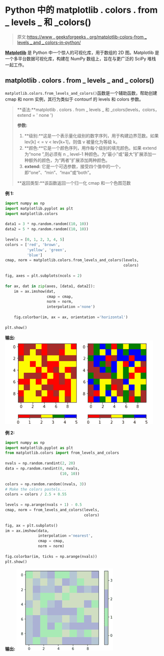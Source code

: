 # Python 中的 matplotlib . colors . from _ levels _ 和 _colors()

> 原文:[https://www . geeksforgeeks . org/matplotlib-colors-from _ levels _ and _ colors-in-python/](https://www.geeksforgeeks.org/matplotlib-colors-from_levels_and_colors-in-python/)

[**Matplotlib**](http://geeksforgeeks.org/python-matplotlib-an-overview/) 是 Python 中一个惊人的可视化库，用于数组的 2D 图。Matplotlib 是一个多平台数据可视化库，构建在 NumPy 数组上，旨在与更广泛的 SciPy 堆栈一起工作。

## matplotlib . colors . from _ levels _ and _ colors()

`matplotlib.colors.from_levels_and_colors()`函数是一个辅助函数，帮助创建 cmap 和 norm 实例，其行为类似于 contourf 的 levels 和 colors 参数。

> **语法:**matplotlib . colors . from _ levels _ 和 _colors(levels，colors，extend = ' none ')
> 
> **参数:**
> 
> 1.  **级别:**这是一个表示量化级别的数字序列，用于构建边界范数。如果 lev[k] < = v < lev[k+1]，则值 v 被量化为等级 k。
> 2.  **颜色:**它是一个颜色序列，用作每个级别的填充颜色。如果 extend 为“none ”,则必须有 n _ level–1 种颜色。为“最小”或“最大”扩展添加一种额外的颜色，为“两者”扩展添加两种颜色。
> 3.  **extend:** 它是一个可选参数，接受四个值中的一个，即“one”、“min”、“max”或“both”。
> 
> **返回类型:**该函数返回一个归一化 cmap 和一个色图范数

**例 1:**

```py
import numpy as np
import matplotlib.pyplot as plt
import matplotlib.colors

data1 = 3 * np.random.random((10, 10))
data2 = 5 * np.random.random((10, 10))

levels = [0, 1, 2, 3, 4, 5]
colors = ['red', 'brown',
          'yellow', 'green',
          'blue']
cmap, norm = matplotlib.colors.from_levels_and_colors(levels, 
                                                      colors)

fig, axes = plt.subplots(ncols = 2)

for ax, dat in zip(axes, [data1, data2]):
    im = ax.imshow(dat, 
                   cmap = cmap,
                   norm = norm, 
                   interpolation ='none')

    fig.colorbar(im, ax = ax, orientation ='horizontal')

plt.show()
```

**输出:**
![](img/e49c393d84788dd5d52e716b4abacd11.png)

**例 2:**

```py
import numpy as np
import matplotlib.pyplot as plt
from matplotlib.colors import from_levels_and_colors

nvals = np.random.randint(2, 20)
data = np.random.randint(0, nvals, 
                         (10, 10))

colors = np.random.random((nvals, 3))
# Make the colors pastels...
colors = colors / 2.5 + 0.55

levels = np.arange(nvals + 1) - 0.5
cmap, norm = from_levels_and_colors(levels,
                                    colors)

fig, ax = plt.subplots()
im = ax.imshow(data,
               interpolation ='nearest', 
               cmap = cmap, 
               norm = norm)

fig.colorbar(im, ticks = np.arange(nvals))
plt.show()
```

**输出:**
![](img/bf26b9d4e76db0863aaff85f12592d3c.png)
